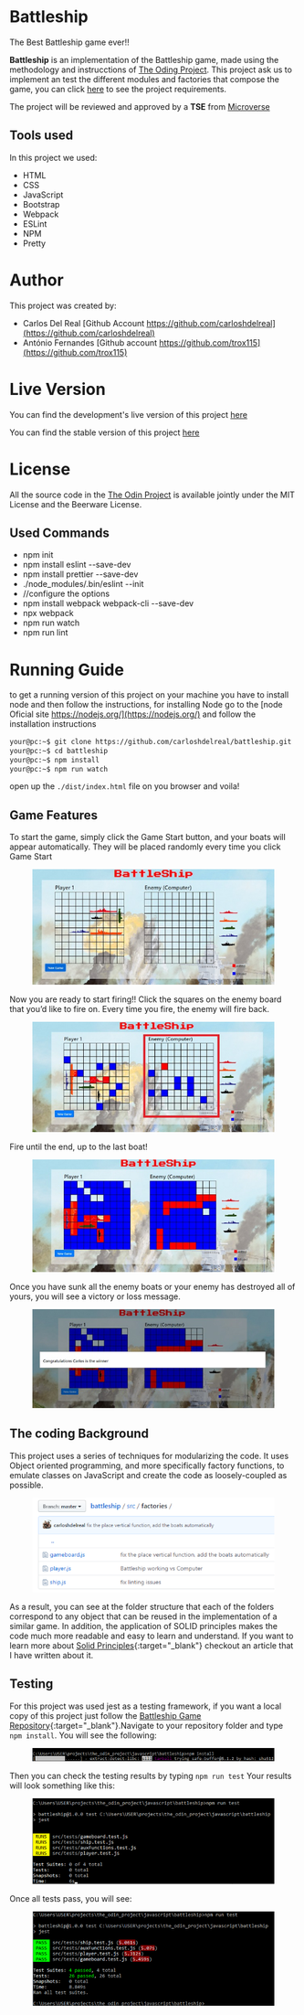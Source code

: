 # Battleship

The Best Battleship game ever!!

**Battleship** is an implementation of the Battleship game, made using the methodology and instrucctions of [The Oding Project](https://www.theodinproject.com). This project ask us to implement an test the different modules and factories that compose the game, you can click [here](https://www.theodinproject.com/courses/javascript/lessons/battleship?ref=lnav) to see the project requirements.

The project will be reviewed and approved by a **TSE** from [Microverse](https://microverse.org)

## Tools used

In this project we used:

- HTML
- CSS
- JavaScript
- Bootstrap
- Webpack
- ESLint
- NPM
- Pretty

# Author

This project was created by:

- Carlos Del Real [Github Account https://github.com/carloshdelreal](https://github.com/carloshdelreal)
- António Fernandes [Github account https://github.com/trox115](https://github.com/trox115)

# Live Version

You can find the development's live version of this project [here](https://raw.githack.com/carloshdelreal/battleship/develop/dist/index.html)

You can find the stable version of this project [here](https://carloshdelreal.github.io/battleship/dist/index.html)

# License

All the source code in the [The Odin Project](https://www.theodinproject.com/courses/javascript/lessons/weather-app) is available jointly under the MIT License and the Beerware License.

## Used Commands

- npm init
- npm install eslint --save-dev
- npm install prettier --save-dev
- ./node_modules/.bin/eslint --init
- //configure the options
- npm install webpack webpack-cli --save-dev
- npx webpack
- npm run watch
- npm run lint

# Running Guide

to get a running version of this project on your machine you have to install node and then follow the instructions, for installing Node go to the [node Oficial site https://nodejs.org/](https://nodejs.org/) and follow the installation instructions

```Shell
your@pc:~$ git clone https://github.com/carloshdelreal/battleship.git
your@pc:~$ cd battleship
your@pc:~$ npm install
your@pc:~$ npm run watch

```
open up the `./dist/index.html` file on you browser and voila!

## Game Features

To start the game, simply click the Game Start button, and your boats will appear automatically. They will be placed randomly every time you click Game Start

<figure class="figure">
    <img src="documentation/battleship/game_start.jpg">
</figure>

Now you are ready to start firing!! Click the squares on the enemy board that you’d like to fire on. Every time you fire, the enemy will fire back.

<figure class="figure">
    <img src="documentation/battleship/fire.jpg">
</figure>

Fire until the end, up to the last boat!

<figure class="figure">
    <img src="documentation/battleship/fire_until_the_end.jpg">
</figure>

Once you have sunk all the enemy boats or your enemy has destroyed all of yours, you will see a victory or loss message.

<figure class="figure">
    <img src="documentation/battleship/game_end.jpg">
</figure>

## The coding Background

This project uses a series of techniques for modularizing the code. It uses Object oriented programming, and more specifically factory functions, to emulate classes on JavaScript and create the code as loosely-coupled as possible.

<figure class="figure">
    <img src="documentation/battleship/folder_structure.png">
</figure>

As a result, you can see at the folder structure that each of the folders correspond to any object that can be reused in the implementation of a similar game. In addition, the application of SOLID principles makes the code much more readable and easy to learn and understand. If you want to learn more about [Solid Principles](https://medium.com/@carloshdelreal/stop-coding-bad-practices-d976ce05dbc6){:target="_blank"} checkout an article that I have written about it.

## Testing

For this project was used jest as a testing framework, if you want a local copy of this project just follow the [Battleship Game Repository](https://github.com/carloshdelreal/battleship){:target="_blank"}.Navigate to your repository folder and type `npm install`. You will see the following:

<figure class="figure">
    <img src="documentation/battleship/install.png">
</figure>

Then you can check the testing results by typing `npm run test` Your results will look something like this:

<figure class="figure">
    <img src="documentation/battleship/tests_run.png">
</figure>

Once all tests pass, you will see:

<figure class="figure">
    <img src="documentation/battleship/tests_pass.png">
</figure>
